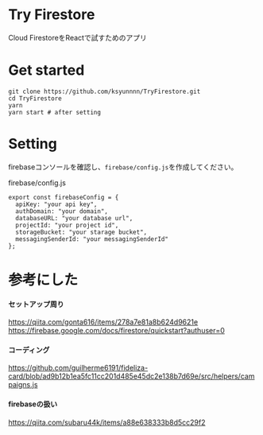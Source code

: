 # Try Firestore

Cloud FirestoreをReactで試すためのアプリ

# Get started

```
git clone https://github.com/ksyunnnn/TryFirestore.git
cd TryFirestore
yarn
yarn start # after setting
```

# Setting

firebaseコンソールを確認し、`firebase/config.js`を作成してください。

firebase/config.js
```
export const firebaseConfig = {
  apiKey: "your api key",
  authDomain: "your domain",
  databaseURL: "your database url",
  projectId: "your project id",
  storageBucket: "your starage bucket",
  messagingSenderId: "your messagingSenderId"
};
```

# 参考にした

#### セットアップ周り
https://qiita.com/gonta616/items/278a7e81a8b624d9621e
https://firebase.google.com/docs/firestore/quickstart?authuser=0


#### コーディング
https://github.com/guilherme6191/fideliza-card/blob/ad9b12b1ea5fc11cc201d485e45dc2e138b7d69e/src/helpers/campaigns.js


#### firebaseの扱い
https://qiita.com/subaru44k/items/a88e638333b8d5cc29f2
